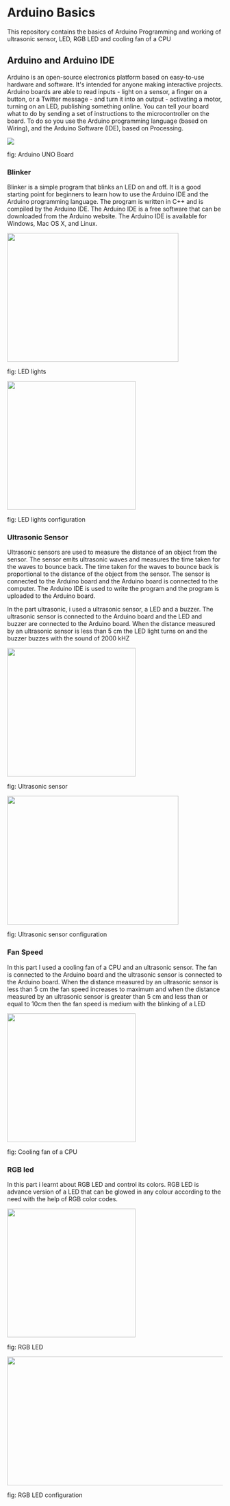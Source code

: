 <h1>Arduino Basics</h1>
<p>This repository contains the basics of Arduino Programming and working of ultrasonic sensor, LED, RGB LED and cooling fan of a CPU</p>
<h2>
Arduino and Arduino IDE
</h2>
<p>Arduino is an open-source electronics platform based on easy-to-use hardware and software. It's intended for anyone making interactive projects. Arduino boards are able to read inputs - light on a sensor, a finger on a button, or a Twitter message - and turn it into an output - activating a motor, turning on an LED, publishing something online. You can tell your board what to do by sending a set of instructions to the microcontroller on the board. To do so you use the Arduino programming language (based on Wiring), and the Arduino Software (IDE), based on Processing. </p>
<img src="https://docs.arduino.cc/static/d0c28c5bd0894792476c6052dea5fa63/29114/board-anatomy.png">
<p>fig: Arduino UNO Board</p>

<h3>
    Blinker
</h3>
<p>
    Blinker is a simple program that blinks an LED on and off. It is a good starting point for beginners to learn how to use the Arduino IDE and the Arduino programming language. The program is written in C++ and is compiled by the Arduino IDE. The Arduino IDE is a free software that can be downloaded from the Arduino website. The Arduino IDE is available for Windows, Mac OS X, and Linux. </p>
<img src = "https://upload.wikimedia.org/wikipedia/commons/thumb/e/e8/LEDs.jpg/1200px-LEDs.jpg" height = 300px width = 400px>
<p>fig:  LED lights</p>
<img src = "https://content.instructables.com/ORIG/FBM/0TXC/JSAOS6I6/FBM0TXCJSAOS6I6.jpg?auto=webp" height = 300px width = 300px>
<p>fig:  LED lights configuration</p>

<h3>
    Ultrasonic Sensor
</h3>
<p>
    Ultrasonic sensors are used to measure the distance of an object from the sensor. The sensor emits ultrasonic waves and measures the time taken for the waves to bounce back. The time taken for the waves to bounce back is proportional to the distance of the object from the sensor. The sensor is connected to the Arduino board and the Arduino board is connected to the computer. The Arduino IDE is used to write the program and the program is uploaded to the Arduino board. </p>
    <p>
    In the part ultrasonic, i used a ultrasonic sensor, a LED and a buzzer. The ultrasonic sensor is connected to the Arduino board and the LED and buzzer are connected to the Arduino board. When the distance measured by an ultrasonic sensor is less than 5 cm the LED light turns on and the buzzer buzzes with the sound of 2000 kHZ</p>

<img src = "https://lastminuteengineers.b-cdn.net/wp-content/uploads/arduino/HC-SR04-Ultrasonic-Distance-Sensor-Pinout.png" height = 300px width = 300px>
<p>fig:  Ultrasonic sensor </p>
<img src = "https://lastminuteengineers.b-cdn.net/wp-content/uploads/arduino/Arduino-Wiring-Fritzing-Normal-Mode-Connections-with-HC-SR04-Ultrasonic-Sensor.png" height = 300px width = 400px>
<p>fig:  Ultrasonic sensor configuration</p>

<h3>Fan Speed</h3>
<p>
    In this part I used a cooling fan of a CPU and an ultrasonic sensor. The fan is connected to the Arduino board and the ultrasonic sensor is connected to the Arduino board. When the distance measured by an ultrasonic sensor is less than 5 cm the fan speed increases to maximum and when the distance measured by an ultrasonic sensor is greater than 5 cm and less than or equal to 10cm then the fan speed is medium with the blinking of a LED </p>
</p>
<img src = "https://static-01.daraz.com.np/p/b5ccdb209ee5320cc33098aed81e16c3.jpg" height = 300px width = 300px>
<p>fig:  Cooling fan of a CPU</p>

<h3>RGB led</h3>
<p>In this part i learnt about RGB LED and control its colors. RGB LED is advance version of a LED that can be glowed in any colour according to the need with the help of RGB color codes. </p>

<img src = "https://robiz.net/image/cache/data/lcdtft/led/rgbled/rgbledanot_01-500x500.jpg" height = 300px width = 300px>
<p>fig:  RGB LED</p>
<img src = "https://makeabilitylab.github.io/physcomp/arduino/assets/images/ArduinoUno_RgbLEDCommonAnode_WiringDiagram.png" height = 300px width = 600px>
<p>fig:  RGB LED configuration</p>
